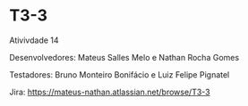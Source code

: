 # T3-3

Ativivdade 14

Desenvolvedores: Mateus Salles Melo e Nathan Rocha Gomes

Testadores: Bruno Monteiro Bonifácio e Luiz Felipe Pignatel

Jira: https://mateus-nathan.atlassian.net/browse/T3-3
